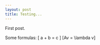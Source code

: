 ```yaml
---
layout: post
title: Testing...
---
```


First post.

Some formulas: 
\[ a + b = c \]
\[Av = \lambda v\] 

